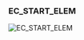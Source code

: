 ### EC_START_ELEM
![EC_START_ELEM](https://user-images.githubusercontent.com/116869307/214154626-dbd925bc-19c1-4bbf-98f5-db588d7cefec.png)












































































